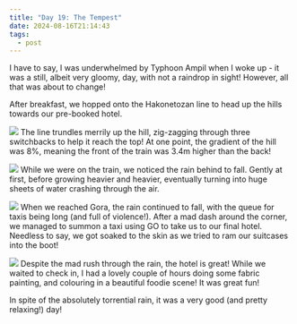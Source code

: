 ```yaml
---
title: "Day 19: The Tempest"
date: 2024-08-16T21:14:43
tags:
  - post
---
```

I have to say, I was underwhelmed by Typhoon Ampil when I woke up - it was a still, albeit very gloomy, day, with not a raindrop in sight! However, all that was about to change!

After breakfast, we hopped onto the Hakonetozan line to head up the hills towards our pre-booked hotel. 

![](/japan/media/1000021471.jpg)
The line trundles merrily up the hill, zig-zagging through three switchbacks to help it reach the top! At one point, the gradient of the hill was 8%, meaning the front of the train was 3.4m higher than the back!

![](/japan/media/1000021476.jpg)
While we were on the train, we noticed the rain behind to fall. Gently at first, before growing heavier and heavier, eventually turning into huge sheets of water crashing through the air.

![](/japan/media/1000021500.jpg)
When we reached Gora, the rain continued to fall, with the queue for taxis being long (and full of violence!). After a mad dash around the corner, we managed to summon a taxi using GO to take us to our final hotel. Needless to say, we got soaked to the skin as we tried to ram our suitcases into the boot!

![](/japan/media/1000021514.jpg)
Despite the mad rush through the rain, the hotel is great! While we waited to check in, I had a lovely couple of hours doing some fabric painting, and colouring in a beautiful foodie scene! It was great fun!





In spite of the absolutely torrential rain, it was a very good (and pretty relaxing!) day!
